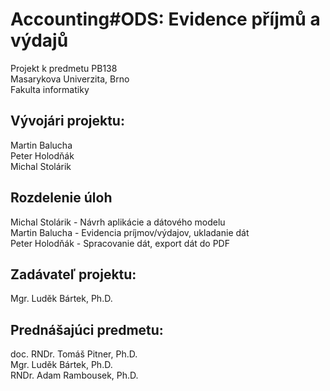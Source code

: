# Accounting#ODS: Evidence příjmů a výdajů

Projekt k predmetu PB138  
Masarykova Univerzita, Brno  
Fakulta informatiky

## Vývojári projektu:
Martin Balucha  
Peter Holodňák  
Michal Stolárik

## Rozdelenie úloh
Michal Stolárik - Návrh aplikácie a dátového modelu  
Martin Balucha - Evidencia príjmov/výdajov, ukladanie dát  
Peter Holodňák - Spracovanie dát, export dát do PDF  

## Zadávateľ projektu:
Mgr. Luděk Bártek, Ph.D.

## Prednášajúci predmetu:
doc. RNDr. Tomáš Pitner, Ph.D.  
Mgr. Luděk Bártek, Ph.D.  
RNDr. Adam Rambousek, Ph.D. 


